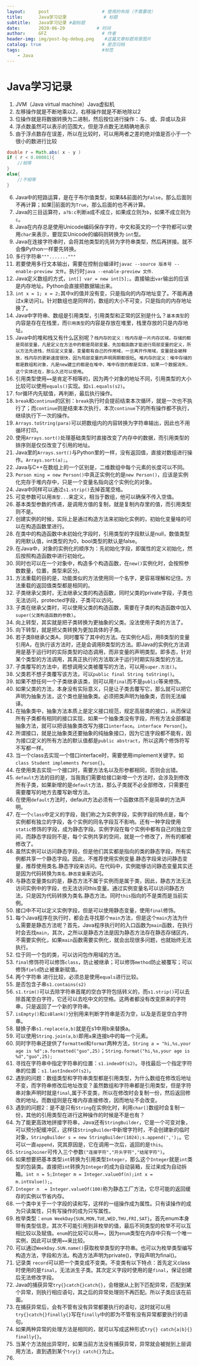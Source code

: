 ```yaml
---
layout:     post                    # 使用的布局（不需要改）
title:      Java学习记录              # 标题 
subtitle:   Java学习记录 #副标题
date:       2020-06-29            # 时间
author:     GFZ                     # 作者
header-img: img/post-bg-debug.png    #这篇文章标题背景图片
catalog: true                       # 是否归档
tags:                               #标签
    - Java
---
```

# Java学习记录
1. JVM（Java virtual machine）Java虚拟机
2. 左移操作就是不断地乘以2，右移操作就是不断地除以2
3. 位操作就是将数据转换为二进制，然后按位进行操作：与、或、异或以及非
4. 浮点数虽然可以表示的范围大，但是浮点数无法精确地表示
5. 由于浮点数存在误差，所以在比较时，可以用两者之差的绝对值是否小于一个很小的数进行比较
```Java
double r = Math.abs( x - y ) 
if ( r < 0.00001){
	//相等
}
else{
	//不相等
}
```
6. Java中的短路运算，是在于布尔值类型，如果&&前面的为`False`，那么后面则不再计算；如果\|\|前面的为`True`，那么后面的也不再计算。
7. Java的三目运算符，`a?b:c`判断a成不成立，如果成立则为`b`，如果不成立则为`c`。
8. Java在内存总是使用Unicode编码保存字符，中文和英文的一个字符都可以使用`char`来表示，要现实Unicode的编码则转换为·`int`型。
9. Java在连接字符串时，会将其他类型的先转为字符串类型，然后再拼接。就不会像Python一样要先转换。
10. 多行字符串```"""......."""```
11. 若要使用多行文本输出，需要在控制台编译时`javac --source 版本号 --enable-preview 文件`。执行时`java --enable-preview 文件`.
12. Java定义数组的方式，```int[] var = new int[5];```。直接输出`var`输出的应该是内存地址。Python会直接把数据输出来。
13. ```int x = 1; x = 2;```其中x的值并没有变，只是指向的内存地址变了。不能再通过x来访问`1`。针对数组也是同样的，数组的大小不可变，只是指向的内存地址换了。
14. Java中字符串、数组是引用类型，引用类型和正常的区别是什么？`基本类型`的内容是存在在栈里，而`引用类型`的内容是存放在堆里，栈里存放的只是内存地址。
15. Java中的堆和栈又有什么区别呢？`栈内存的定义：栈内存是一片内存区域，存储的都是局部变量，凡是定义在方法中的都是局部变量，先加载函数才能进行局部变量的定义，所以方法先进栈，然后定义变量，变量都有自己的作用域，一旦离开作用域，变量就会被释放，栈内存的更新速度很快，因为局部变量的声明周期都很短`。`堆内存的定义：堆中存储的都是数组和对象，凡是new建立的都是在堆中，堆中存放的都是实体，如果一个数据消失，这个实体还在，那么久还可以使用`。
16. 引用类型使用`==`是肯定不相等的，因为两个对象的地址不同，引用类型的大小比较可以使用`equals()`实现。如`s1.equals(s2)`。
17. for循环内先赋值，再判断，最后执行操作。
18. `break`和`continue`的区别：`break`执行时会提前结束本次循环，就是一次也不执行了；而`continue`则是结束本次执行，本次`continue`下的所有操作都不执行，继续执行下一次的操作。
19. `Arrays.toString(para)`可以把数组内的内容转换为字符串输出，因此也不用循环打印。
20. 使用`Arrays.sort()`处理基础类型时直接改变了内存中的数据，而引用类型的排序则是仅仅改变了引用的地址。
21. Java里的`Arrays.sort()`与Python里的一样，没有返回值，直接对数组进行操作。`Arrays.sort(a);`。
22. Java与C++在数组上的一个区别是，二维数组中每个元素的长度可以不同。
23. `Person ming = new Person()`中真正实例化的是`new Person()`，应该是实例化完存于堆内存中，只是一个变量名指向这个实例化的对象。
24. Java中同样可以通过`s1.strip()`去掉首尾空格。
25. 可变参数可以用`类型...`来定义，相当于数组，他可以确保不传入空值。
26. 基本类型参数的传递，是调用方值的复制，就是复制内存里的值，而引用类型则不是。
27. 创建实例的时候，实际上是通过构造方法来初始化实例的，初始化变量啥的可以在构造函数里进行。
28. 在类中的构造函数中未初始化字段时，引用类型的字段默认是null，数值类型的用默认值，int类型的为0，bool类型的默认是false。
29. 在Java中，对象的实例化的顺序为：先初始化字段，即属性的定义初始化，然后按照构造函数中进行初始化。
30. 同时也可以在一个对象中，构造多个构造函数，在`new()`实例化时，会按照参数数量，位置，类型来区分。
31. 方法重载的目的是，功能类似的方法使用同一个名字，更容易理解和记住。方法重载的返回值类型都是相同的。
32. 子类继承父类时，无法继承父类的构造函数，同时父类的private字段，子类也无法访问，protected字段，子类可以访问。
33. 子类在继承父类时，可以使用父类的构造函数，需要在子类的构造函数中加入`super(父类构造函数的参数)`。
34. 向上转型，其实就是把子类转换为更抽象的父类。没法使用子类的方法了。
35. 向下转型，就是把父类转换为更加具体的子类。
36. 若子类B继承父类A，同时覆写了其中的方法。在实例化A后，用B类型的变量引用A，在执行该方法时，还是会调用B类型的方法。即Java的实例化方法调用是基于运行时的实际类型的动态调用，而非变量的声明类型。即多态，针对某个类型的方法调用，其真正执行的方法取决于运行时期实际类型的方法。
37. 子类覆写的方法中，若想调用父类被覆写的方法，可以用`super.方法()`。
38. 父类若不想子类覆写该方法，可以`public final String toString()`。
39. 如果不想任何一个子类继承该类，则可以用`final`而不是`public`等来修饰。
40. 如果父类的方法，本身没有实际意义，只是让子类去覆写它，那么就可以把它声明为抽象方法，这个类也是抽象类。必须把类声明为抽象类，否则无法编译。
41. 在抽象类中，抽象方法本质上是定义接口规范，规定高层类的接口，从而保证所有子类都有相同的接口实现，如果一个抽象类没有字段，所有方法全部都是抽象方法，就可以把该抽象类改写为接口`interface`。`interface Person{}`。
42. 所谓接口，就是比抽象类还要抽象的纯抽象接口，因为它连字段都不能有，因为接口定义的所有方法的默认值都是`public abstract`，所以这两个修饰符写不写都一样。
43. 当一个class去实现一个借口interface时，需要使用implement关键字。如`class Student implements Person{}`。
44. 在使用类去实现一个接口时，需要方法名以及形参都相同，否则会出错。
45. `default`方法的目的是，当我我们需要给接口新增一个方法时，会涉及到修改所有子类，如果新增的是`default`方法，那么子类就不必全部修改，只需要在需要覆写的地方去覆写新增方法。
46. 在使用`default`方法时，default方法必须有一个函数体而不是简单的方法声明。
47. 在一个`class`中定义的字段，我们称之为实例字段，实例字段的特点是，每个实例都有独立的字段，各个实例的同名字段互不影响。还有一种字段使用`static`修饰的字段，成为静态字段。实例字段在每个实例中都有自己的独立空间，而静态字段则不是，每个实例共享的空间，就是一个修改了，所有的都被修改了。
48. 虽然实例可以访问静态字段，但是他们其实都是指向的类的静态字段，所有实例都共享一个静态字段。因此，不推荐使用实例变量.静态字段来访问静态变量，推荐使用类名.静态字段来访问。在代码中，实例能够访问静态变量其实还是因为代码转换为`类名.静态变量`来访问。
49. 与静态变量类似的是，静态方法不属于实例而是属于类，因此，静态方法无法访问实例中的字段，也无法访问this变量。通过实例变量名可以访问静态方法，只是因为代码转换为类名.静态方法。同时`this`指向的不是类而是当前实例。
50. 接口中不可以定义实例字段，但是可以使用静态变量，使用`final`修饰。
51. 每个Java程序在执行时，都会去寻找那个`main`方法，但是这个`main`方法为什么需要是静态方法呢？首先，Java程序执行时的入口函数为`main`函数，在执行时会去找`main`，其次，之所以是静态方法是因为静态方法存在静态存储区内，不需要实例化，如果`main`函数需要实例化，就会出现很多问题，也就始终无法执行。
52. 位于同一个包的类，可以访问包作用域的方法。
53. `final`修饰符可以修饰`class`，防止被继承；可以修饰`method`防止被覆写；可以修饰`field`防止被重新赋值。
54. 两个字符串 进行比较，必须总是使用`equals`进行比较。
55. 是否包含子串`s1.contains(s2)`
56. `s1.trim()`可以去除字符串首尾的空白字符包括转义的，而`s1.strip()`可以去除首尾空白字符，它还可以去吃中文的空格。这两者都没有改变原来的字符串，只是返回了一个新的字符串。
57. `isEmpty()`和`isBlank()`分别用来判断字符串是否为空，以及是否是空白字符串。
58. 替换子串`s1.replace(a,b)`就是在s1中用b来替换a。
59. 可以使用`String.join(a,b)`即用`a`来连接`b`中的每一个元素。
60. 同时字符串还提供了`formatted`和`format`两种方法，`String a = "hi,%s,your age is %d";a.formatted("guo",25)`；`String.format("hi,%s,your age is %d","guo",25);`
61. 寻找在字符串中指定字符串的位置：`s1.indexOf(s2)`。寻找最后一个指定字符串的位置：`s1.lastIndexOf(s2)`。
62. 遇到的问题：数组类型和字符串类型都是引用类型，为什么数组在修改后地址不变，而字符串修改后地址改变？虽然数组和字符串都是引用类型，但是字符串对象声明时就是`final`,属于不变类，所以在修改时会复制一份，然后返回修改的地址。而数组则是在堆内存直接修改，因而地址不会改变。
63. 遇到的问题2：是不是只有`String`在实例化时，利用`char[]`数组时会复制一份，其他的引用类型在进行这种操作的时候是不是也有？
64. 为了能更高效地拼接字符串，Java还有`StringBuilder`，它是一个可变对象，可以预分配缓冲区，这样往`StringBuilder`中新增字符时，不会创建新的临时对象，`StringBuilder s = new StringBuilder(1024);s.append(',');`。它可以一直`append`，究其原因是，它在调用一次后，返回的是`this`。
65. `StringJoiner`可传入三个参数`("连接字符","开头字符","结尾字符")`。
66. 如果想要把基本类型`int`转换为引用类型`Integer`，那么这个`Integer`就是`int`类型的包装类。直接把`int`转换为`Integer`的成为自动装箱，反过来成为自动拆箱。`int n = 5;Integer m = Integer.valueOf(n);int x = m.intValue();`。
67. `Integer n  = Integer.valueOf(100)`称为静态工厂方法，它尽可能的返回缓存的实例以节省内存。
68. 一个类中关于一个字段的读和写，这样的一组操作成为属性。只有读操作的成为只读属性，只有写操作的成为只写属性。
69. 枚举类型：`enum WeekDay{SUN,MON,TUE,WED,THU,FRI,SAT}`。首先enum本身带有类型信息，其次不可能引用到非枚举的值，最后不同类型的枚举不可以互相比较以及赋值。`enum`的比较可以用`==`，因为`enum`类型在内存中只有一个唯一实例，因此可以使用`==`来比较。
70. 可以通过`WeekDay.SUN.name()`获取枚举类型的字符串。也可以为枚举类型编写构造方法，字段和方法。构造方法声明为private()，字段声明为final()。
71. 记录类 `record`可以把一个类变成不变类。不变类有以下特点：首先定义class时使用的是`final`，无法派生子类。其次定义字段时使用的是`final`，保证创建后无法修改字段。
72. Java的捕获异常`try{}catch{}catch{}`，会根据从上到下匹配异常，匹配到某个异常，则执行相应语句，其之后的异常处理则不再匹配。所以子类应该在前面。
73. 在捕获异常后，会有不管有没有异常都要执行的语句，这时就可以用`try{}catch{}finally{}`写在`finally`中的即为不管有没有异常都要执行的语句。
74. 如果两种异常的处理方法是相同的，就可以写成这种形式`try{} catch{a|b}{} finally{}`。
75. 当某个方法抛出异常时，如果当前方法没有捕获异常，异常就会被抛到上层调用方法，直到遇到某个`try{} catch{}`为止。
76. 

